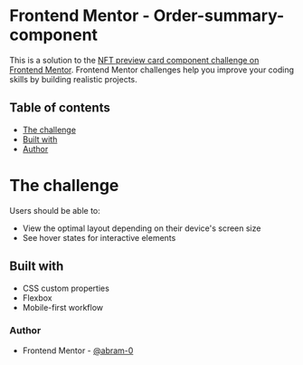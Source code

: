 # Frontend Mentor - Order-summary-component


This is a solution to the [NFT preview card component challenge on Frontend Mentor](https://www.frontendmentor.io/challenges/order-summary-component-QlPmajDUj). Frontend Mentor challenges help you improve your coding skills by building realistic projects. 

## Table of contents

- [The challenge](#the-challenge)
- [Built with](#built-with)
- [Author](#author)

# The challenge

Users should be able to:

- View the optimal layout depending on their device's screen size
- See hover states for interactive elements

## Built with

- CSS custom properties
- Flexbox
- Mobile-first workflow

### Author

- Frontend Mentor - [@abram-0](https://www.frontendmentor.io/profile/abram-0)

